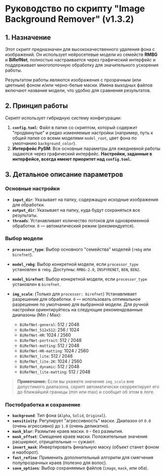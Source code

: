 # Руководство по скрипту "Image Background Remover" (v1.3.2)

## 1. Назначение

Этот скрипт предназначен для высококачественного удаления фона с изображений. Он использует нейросетевые модели из семейств **RMBG** и **BiRefNet**, полностью настраивается через графический интерфейс и поддерживает многопоточную обработку для значительного ускорения работы.

Результатом работы являются изображения с прозрачным (или цветным) фоном и/или черно-белые маски. Имена выходных файлов включают название модели, что удобно для сравнения результатов.

## 2. Принцип работы

Скрипт использует гибридную систему конфигурации:

1.  **`config.toml`**: Файл в папке со скриптом, который содержит "продвинутые" и редко изменяемые настройки (например, путь к общей папке со всеми моделями `model_root`, цвет фона по умолчанию `background_color`).
2.  **Интерфейс PySM**: Все основные параметры для ежедневной работы задаются через графический интерфейс. **Настройки, заданные в интерфейсе, всегда имеют приоритет над `config.toml`.**

## 3. Детальное описание параметров

### Основные настройки

-   **`input_dir`**: Указывает на папку, содержащую исходные изображения для обработки.
-   **`output_dir`**: Указывает на папку, куда будут сохраняться все результаты.
-   **`threads`**: Устанавливает количество потоков для одновременной обработки. `0` — автоматический режим (рекомендуется).

### Выбор модели

-   **`processor_type`**: Выбор основного "семейства" моделей (`rmbg` или `birefnet`).

-   **`model_rmbg`**: Выбор конкретной модели, если `processor_type` установлен в `rmbg`. Доступны: `RMBG-2.0`, `INSPYRENET`, `BEN`, `BEN2`.

-   **`model_birefnet`**: Выбор конкретной модели, если `processor_type` установлен в `birefnet`.

-   **`img_scale`**: (Только для `processor: birefnet`) Устанавливает разрешение для обработки. `0` — использовать оптимальное разрешение по умолчанию для выбранной модели. Для ручной настройки ориентируйтесь на следующие рекомендованные диапазоны (Min / Max):
    *   `BiRefNet-general`: 512 / 2048
    *   `BiRefNet_512x512`: 256 / 1024
    *   `BiRefNet-HR`: 1024 / 2560
    *   `BiRefNet-portrait`: 512 / 2048
    *   `BiRefNet-matting`: 512 / 2048
    *   `BiRefNet-HR-matting`: 1024 / 2560
    *   `BiRefNet_lite`: 512 / 2048
    *   `BiRefNet_lite-2K`: 1024 / 2560
    *   `BiRefNet_dynamic`: 512 / 2048
    *   `BiRefNet_lite-matting`: 512 / 2048

> **Примечание:** Если вы укажете значение `img_scale` вне допустимого диапазона, скрипт автоматически скорректирует его до ближайшей границы (min или max) и сообщит об этом в логе.

### Постобработка и сохранение

-   **`background`**: Тип фона (`Alpha`, `Solid`, `Original`).
-   **`sensitivity`**: Регулирует "агрессивность" маски. Диапазон от `0.0` (очень агрессивно) до `1.0` (очень деликатно).
-   **`mask_blur`**: Размытие краев маски. `0` - без размытия.
-   **`mask_offset`**: Смещение краев маски. Положительные значения расширяют, отрицательные — сужают.
-   **`invert_mask`**: Инвертировать финальную маску (объект станет фоном и наоборот).
-   **`fast_refine`**: Применить дополнительный алгоритм для смягчения полупрозрачных краев (полезно для волос).
-   **`save_options`**: Выбор сохраняемых файлов (`image`, `mask`, или оба).